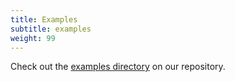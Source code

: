 ```yaml
---
title: Examples
subtitle: examples
weight: 99
---
```


Check out the [examples directory] on our repository.

[examples directory]: https://gitlab.eng.vmware.com/kontinue/kontinue/-/tree/v0.0.3/examples
